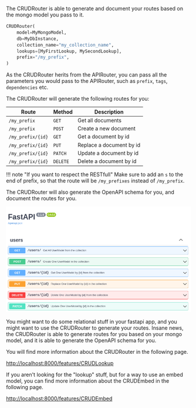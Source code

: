 
The CRUDRouter is able to generate and document your routes based on the mongo model you pass to it.



```python
CRUDRouter(
    model=MyMongoModel,
    db=MyDbInstance,
    collection_name="my_collection_name",
    lookups=[MyFirstLookup, MySecondLookup],
    prefix="/my_prefix",
)
```


As the CRUDRouter herits from the APIRouter, you can pass all the parameters you would pass to the APIRouter, such as `prefix`, `tags`, `dependencies` etc.

The CRUDRouter will generate the following routes for you:

| Route | Method | Description |
| --- | --- | --- |
| `/my_prefix` | `GET` | Get all documents |
| `/my_prefix` | `POST` | Create a new document |
| `/my_prefix/{id}` | `GET` | Get a document by id |
| `/my_prefix/{id}` | `PUT` | Replace a document by id |
| `/my_prefix/{id}` | `PATCH` | Update a document by id |
| `/my_prefix/{id}` | `DELETE` | Delete a document by id |

!!! note "If you want to respect the RESTfull"
    Make sure to add an `s` to the end of prefix, so that the route will be `/my_prefixes` instead of `/my_prefix`.


The CRUDRouter will also generate the OpenAPI schema for you, and document the routes for you.

![CRUDRouter OpenAPI schema](../assets/img/crud-router.png)

You might want to do some relational stuff in your fastapi app, and you might want to use the CRUDRouter to generate your routes. Insane news, the CRUDRouter is able to generate routes for you based on your mongo model, and it is able to generate the OpenAPI schema for you.

You will find more information about the CRUDRouter in the following page.

[http://localhost:8000/features/CRUDLookup](http://localhost:8000/features/CRUDLookup)

If you aren't looking for the "lookup" stuff, but for a way to use an embed model, you can find more information about the CRUDEmbed in the following page.

[http://localhost:8000/features/CRUDEmbed](http://localhost:8000/features/CRUDEmbed)